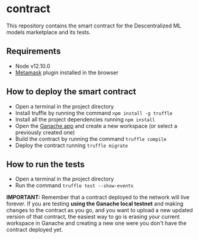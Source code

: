 # contract
This repository contains the smart contract for the Descentralized ML models marketplace and its tests.

## Requirements

- Node v12.10.0
- [Metamask](https://metamask.io/) plugin installed in the browser

## How to deploy the smart contract

- Open a terminal in the project directory
- Install truffle by running the command
```npm install -g truffle```
- Install all the project dependencies running
```npm install```
- Open the [Ganache app](https://www.trufflesuite.com/ganache) and create a new workspace (or select a previously created one)
- Build the contract by running the command
```truffle compile```
- Deploy the contract running
```truffle migrate```

## How to run the tests

- Open a terminal in the project directory
- Run the command
```truffle test --show-events```

**IMPORTANT:** Remember that a contract deployed to the network will live forever. If you are testing **using the Ganache local testnet** and making changes to the contract as you go, and you want to upload a new updated version of that contract, the easiest way to go is erasing your current workspace in Ganache and creating a new one were you don't have the contract deployed yet.
